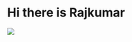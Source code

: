 <h1 align="center">
<h1>Hi there is Rajkumar</h1>

<img src="https://user-images.githubusercontent.com/78275158/131846419-b3150b91-9f10-40f1-9e47-5b36e0809e69.png"></img>

<!--
**Rajkumar-coderm/Rajkumar-coderm** is a ✨ _special_ ✨ repository because its `README.md` (this file) appears on your GitHub profile.

Here are some ideas to get you started:

- 🔭 I’m currently working on ...
- 🌱 I’m currently learning ...
- 👯 I’m looking to collaborate on ...
- 🤔 I’m looking for help with ...
- 💬 Ask me about ...
- 📫 How to reach me: ...
- 😄 Pronouns: ...
- ⚡ Fun fact: ...
-->
